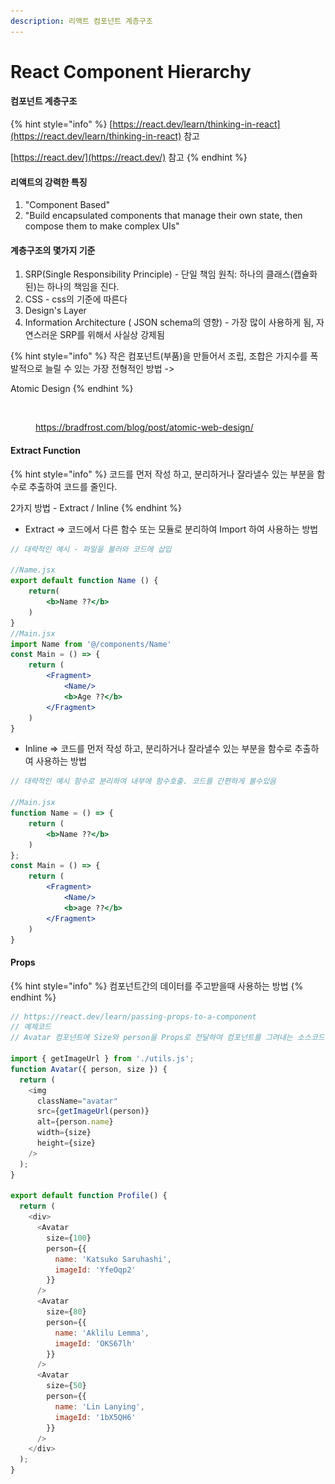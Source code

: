 ```yaml
---
description: 리액트 컴포넌트 계층구조
---
```


# React Component Hierarchy

#### 컴포넌트 계층구조

{% hint style="info" %}
[https://react.dev/learn/thinking-in-react](https://react.dev/learn/thinking-in-react) 참고

[https://react.dev/](https://react.dev/) 참고
{% endhint %}

#### 리액트의 강력한 특징

1. "Component Based"
2. "Build encapsulated components that manage their own state, then compose them to make complex UIs"

#### 계층구조의 몇가지 기준

1. SRP(Single Responsibility Principle) - 단일 책임 원칙: 하나의 클래스(캡슐화된)는 하나의 책임을 진다.
2. CSS - css의 기준에 따른다
3. Design's Layer
4. Information Architecture ( JSON schema의 영향) - 가장 많이 사용하게 됨, 자연스러운 SRP를 위해서 사실상 강제됨

{% hint style="info" %}
작은 컴포넌트(부품)을 만들어서 조립, 조합은 가지수를 폭발적으로 늘릴 수 있는 가장 전형적인 방법 ->&#x20;

Atomic Design
{% endhint %}

<figure><img src="../.gitbook/assets/스크린샷 2023-04-29 오후 9.19.31.png" alt=""><figcaption><p><a href="https://bradfrost.com/blog/post/atomic-web-design/">https://bradfrost.com/blog/post/atomic-web-design/</a></p></figcaption></figure>





#### Extract Function

{% hint style="info" %}
코드를 먼저 작성 하고, 분리하거나 잘라낼수 있는 부분을 함수로 추출하여 코드를 줄인다.

2가지 방법 - Extract / Inline
{% endhint %}

* Extract => 코드에서 다른 함수 또는 모듈로 분리하여 Import 하여 사용하는 방법

```jsx
// 대략적인 예시 - 파일을 불러와 코드에 삽입

//Name.jsx
export default function Name () {
    return(
        <b>Name ??</b>
    )
}
//Main.jsx
import Name from '@/components/Name'
const Main = () => {
    return (
        <Fragment>
            <Name/>
            <b>Age ??</b>
        </Fragment>
    )
}
```

* Inline => 코드를 먼저 작성 하고, 분리하거나 잘라낼수 있는 부분을 함수로 추출하여 사용하는 방법

```jsx
// 대략적인 예시 함수로 분리하여 내부에 함수호출. 코드를 간편하게 볼수있음

//Main.jsx
function Name = () => {
    return (
        <b>Name ??</b>
    )
};
const Main = () => {
    return (
        <Fragment>
            <Name/>
            <b>age ??</b>
        </Fragment>
    )
}
```

#### Props&#x20;

{% hint style="info" %}
컴포넌트간의 데이터를 주고받을때 사용하는 방법
{% endhint %}

```javascript
// https://react.dev/learn/passing-props-to-a-component
// 예제코드
// Avatar 컴포넌트에 Size와 person을 Props로 전달하여 컴포넌트를 그려내는 소스코드

import { getImageUrl } from './utils.js';
function Avatar({ person, size }) {
  return (
    <img
      className="avatar"
      src={getImageUrl(person)}
      alt={person.name}
      width={size}
      height={size}
    />
  );
}

export default function Profile() {
  return (
    <div>
      <Avatar
        size={100}
        person={{ 
          name: 'Katsuko Saruhashi', 
          imageId: 'YfeOqp2'
        }}
      />
      <Avatar
        size={80}
        person={{
          name: 'Aklilu Lemma', 
          imageId: 'OKS67lh'
        }}
      />
      <Avatar
        size={50}
        person={{ 
          name: 'Lin Lanying',
          imageId: '1bX5QH6'
        }}
      />
    </div>
  );
}

```

